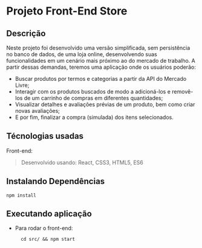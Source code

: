# Projeto Front-End Store

## Descrição
Neste projeto foi desenvolvido uma versão simplificada, sem persistência no banco de dados, de uma loja online, desenvolvendo suas funcionalidades em um cenário mais próximo ao do mercado de trabalho. A partir dessas demandas, teremos uma aplicação onde os usuários poderão:

 - Buscar produtos por termos e categorias a partir da API do Mercado Livre;
 - Interagir com os produtos buscados de modo a adicioná-los e removê-los de um carrinho de compras em diferentes quantidades;
 - Visualizar detalhes e avaliações prévias de um produto, bem como criar novas avaliações;
 - E por fim, finalizar a compra (simulada) dos itens selecionados.

## Técnologias usadas

Front-end:
> Desenvolvido usando: React, CSS3, HTML5, ES6

## Instalando Dependências

``` 
npm install
``` 
## Executando aplicação

* Para rodar o front-end:

  ```
    cd src/ && npm start
  ```
